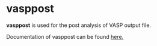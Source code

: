 # vasppost
**vasppost** is used for the post analysis of VASP output file.

Documentation of vasppost can be found [here.](https://ggurung1.github.io/documentation/)

